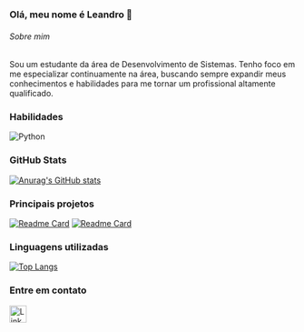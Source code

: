 ### Olá, meu nome é Leandro 👋

###### Sobre mim
  Sou um estudante da área de Desenvolvimento de Sistemas. Tenho foco em me especializar continuamente na área, buscando sempre expandir meus conhecimentos e habilidades para me tornar um profissional altamente qualificado.

### Habilidades

![Python](https://img.shields.io/badge/Python-FFD43B?style=for-the-badge&logo=python&logoColor=blue)

### GitHub Stats

[![Anurag's GitHub stats](https://github-readme-stats.vercel.app/api?username=leandrosousaljs&show_icons=true&theme=dark)](https://github.com/anuraghazra/github-readme-stats)

### Principais projetos

[![Readme Card](https://github-readme-stats.vercel.app/api/pin/?username=leandrosousaljs&repo=eplay.github.io&theme=dark)](https://github.com/leandrosousaljs/eplay.github.io)
[![Readme Card](https://github-readme-stats.vercel.app/api/pin/?username=leandrosousaljs&repo=efood.github.io&theme=dark)](https://github.com/leandrosousaljs/efood.github.io)

### Linguagens utilizadas

[![Top Langs](https://github-readme-stats.vercel.app/api/top-langs/?username=leandrosousaljs&layout=compact&theme=dark)](https://github.com/anuraghazra/github-readme-stats)

### Entre em contato

[<img src='https://img.shields.io/badge/LinkedIn-0077B5?style=for-the-badge&logo=linkedin&logoColor=white' alt='Linkedin' height='30'>](https://www.linkedin.com/in/leandrosousaljs/)
